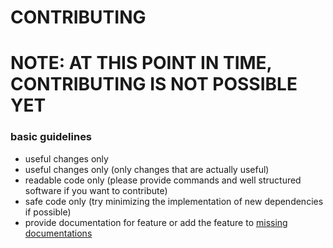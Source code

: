 # CONTRIBUTING

# NOTE: AT THIS POINT IN TIME, CONTRIBUTING IS NOT POSSIBLE YET

### basic guidelines
- useful changes only
- useful changes only (only changes that are actually useful)
- readable code only (please provide commands and well structured software if you want to contribute)
- safe code only (try minimizing the implementation of new dependencies if possible)
- provide documentation for feature or add the feature to [missing documentations](./documentation/missing_documentation.md)